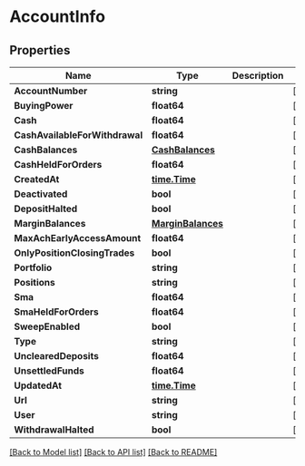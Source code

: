 # AccountInfo

## Properties

Name | Type | Description | Notes
------------ | ------------- | ------------- | -------------
**AccountNumber** | **string** |  | [optional] 
**BuyingPower** | **float64** |  | [optional] 
**Cash** | **float64** |  | [optional] 
**CashAvailableForWithdrawal** | **float64** |  | [optional] 
**CashBalances** | [**CashBalances**](CashBalances.md) |  | [optional] 
**CashHeldForOrders** | **float64** |  | [optional] 
**CreatedAt** | [**time.Time**](time.Time.md) |  | [optional] 
**Deactivated** | **bool** |  | [optional] 
**DepositHalted** | **bool** |  | [optional] 
**MarginBalances** | [**MarginBalances**](MarginBalances.md) |  | [optional] 
**MaxAchEarlyAccessAmount** | **float64** |  | [optional] 
**OnlyPositionClosingTrades** | **bool** |  | [optional] 
**Portfolio** | **string** |  | [optional] 
**Positions** | **string** |  | [optional] 
**Sma** | **float64** |  | [optional] 
**SmaHeldForOrders** | **float64** |  | [optional] 
**SweepEnabled** | **bool** |  | [optional] 
**Type** | **string** |  | [optional] 
**UnclearedDeposits** | **float64** |  | [optional] 
**UnsettledFunds** | **float64** |  | [optional] 
**UpdatedAt** | [**time.Time**](time.Time.md) |  | [optional] 
**Url** | **string** |  | [optional] 
**User** | **string** |  | [optional] 
**WithdrawalHalted** | **bool** |  | [optional] 

[[Back to Model list]](../README.md#documentation-for-models) [[Back to API list]](../README.md#documentation-for-api-endpoints) [[Back to README]](../README.md)


